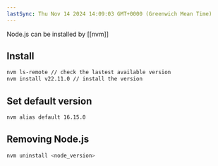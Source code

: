 ```yaml
---
lastSync: Thu Nov 14 2024 14:09:03 GMT+0000 (Greenwich Mean Time)
---
```

Node.js can be installed by [[nvm]]

## Install
``` bash
nvm ls-remote // check the lastest available version
nvm install v22.11.0 // install the version
```

## Set default version
``` bash
nvm alias default 16.15.0
```

## Removing Node.js
``` bash
nvm uninstall <node_version>
```

